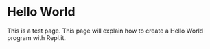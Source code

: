 # Hello World
This is a test page. This page will explain how to create a Hello World program with Repl.it.
